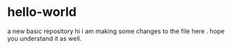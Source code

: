 # hello-world
a new basic repository
hi i am making some changes to the file here . hope you understand it as well.
